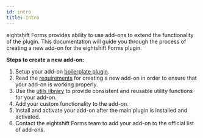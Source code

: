 ```yaml
---
id: intro
title: Intro
---
```


eightshift Forms provides ability to use add-ons to extend the functionality of the plugin. This documentation will guide you through the process of creating a new add-on for the eightshift Forms plugin.

**Steps to create a new add-on:**
1. Setup your add-on [boilerplate plugin](addon-boilerplate).
2. Read the [requirements](requirements) for creating a new add-on in order to ensure that your add-on is working properly.
3. Use the [utils library](utils-library) to provide consistent and reusable utility functions for your add-on.
4. Add your custom functionality to the add-on.
5. Install and activate your add-on after the main plugin is installed and activated.
6. Contact the eightshift Forms team to add your add-on to the official list of add-ons.
